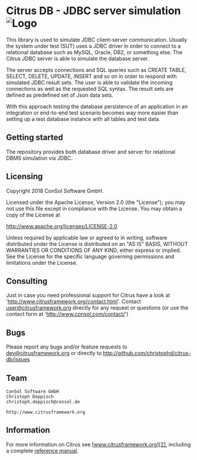 Citrus DB - JDBC server simulation ![Logo][1]
==============

This library is used to simulate JDBC client-server communication. Usually the system under test (SUT) uses a JDBC driver in order to connect to a relational database such as MySQL, Oracle, DB2, or something else. The Citrus JDBC server is able to simulate the database server.

The server accepts connections and SQL queries such as CREATE TABLE, SELECT, DELETE, UPDATE, INSERT and so on in order to respond with simulated JDBC result sets. The user is able to validate the incoming connections as well as the requested SQL syntax. The result sets are defined as predefined set of Json data sets.

With this approach testing the database persistence of an application in an integration or end-to-end test scenario becomes way more easier than setting up a test database instance with all tables and test data.

Getting started
---------

The repository provides both database driver and server for relational DBMS simulation via JDBC.

Licensing
---------
  
Copyright 2018 ConSol Software GmbH.

Licensed under the Apache License, Version 2.0 (the "License");
you may not use this file except in compliance with the License.
You may obtain a copy of the License at

  http://www.apache.org/licenses/LICENSE-2.0

Unless required by applicable law or agreed to in writing, software
distributed under the License is distributed on an "AS IS" BASIS,
WITHOUT WARRANTIES OR CONDITIONS OF ANY KIND, either express or implied.
See the License for the specific language governing permissions and
limitations under the License.
  
Consulting
---------

Just in case you need professional support for Citrus have a look at
'http://www.citrusframework.org/contact.html'.
Contact user@citrusframework.org directly for any request or questions
(or use the contact form at 'http://www.consol.com/contact/')

Bugs
---------

Please report any bugs and/or feature requests to dev@citrusframework.org
or directly to http://github.com/christophd/citrus-db/issues
  
Team
---------

```
ConSol Software GmbH
Christoph Deppisch
christoph.deppisch@consol.de

http://www.citrusframework.org
```

Information
---------

For more information on Citrus see [www.citrusframework.org][2], including
a complete [reference manual][3].

 [1]: http://www.citrusframework.org/img/brand-logo.png "Citrus"
 [2]: http://www.citrusframework.org
 [3]: http://www.citrusframework.org/reference/html/